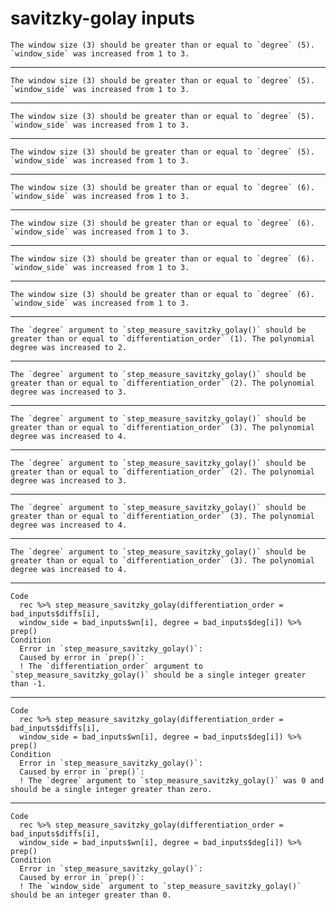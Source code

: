 # savitzky-golay inputs

    The window size (3) should be greater than or equal to `degree` (5). `window_side` was increased from 1 to 3.

---

    The window size (3) should be greater than or equal to `degree` (5). `window_side` was increased from 1 to 3.

---

    The window size (3) should be greater than or equal to `degree` (5). `window_side` was increased from 1 to 3.

---

    The window size (3) should be greater than or equal to `degree` (5). `window_side` was increased from 1 to 3.

---

    The window size (3) should be greater than or equal to `degree` (6). `window_side` was increased from 1 to 3.

---

    The window size (3) should be greater than or equal to `degree` (6). `window_side` was increased from 1 to 3.

---

    The window size (3) should be greater than or equal to `degree` (6). `window_side` was increased from 1 to 3.

---

    The window size (3) should be greater than or equal to `degree` (6). `window_side` was increased from 1 to 3.

---

    The `degree` argument to `step_measure_savitzky_golay()` should be greater than or equal to `differentiation_order` (1). The polynomial degree was increased to 2.

---

    The `degree` argument to `step_measure_savitzky_golay()` should be greater than or equal to `differentiation_order` (2). The polynomial degree was increased to 3.

---

    The `degree` argument to `step_measure_savitzky_golay()` should be greater than or equal to `differentiation_order` (3). The polynomial degree was increased to 4.

---

    The `degree` argument to `step_measure_savitzky_golay()` should be greater than or equal to `differentiation_order` (2). The polynomial degree was increased to 3.

---

    The `degree` argument to `step_measure_savitzky_golay()` should be greater than or equal to `differentiation_order` (3). The polynomial degree was increased to 4.

---

    The `degree` argument to `step_measure_savitzky_golay()` should be greater than or equal to `differentiation_order` (3). The polynomial degree was increased to 4.

---

    Code
      rec %>% step_measure_savitzky_golay(differentiation_order = bad_inputs$diffs[i],
      window_side = bad_inputs$wn[i], degree = bad_inputs$deg[i]) %>% prep()
    Condition
      Error in `step_measure_savitzky_golay()`:
      Caused by error in `prep()`:
      ! The `differentiation_order` argument to `step_measure_savitzky_golay()` should be a single integer greater than -1.

---

    Code
      rec %>% step_measure_savitzky_golay(differentiation_order = bad_inputs$diffs[i],
      window_side = bad_inputs$wn[i], degree = bad_inputs$deg[i]) %>% prep()
    Condition
      Error in `step_measure_savitzky_golay()`:
      Caused by error in `prep()`:
      ! The `degree` argument to `step_measure_savitzky_golay()` was 0 and should be a single integer greater than zero.

---

    Code
      rec %>% step_measure_savitzky_golay(differentiation_order = bad_inputs$diffs[i],
      window_side = bad_inputs$wn[i], degree = bad_inputs$deg[i]) %>% prep()
    Condition
      Error in `step_measure_savitzky_golay()`:
      Caused by error in `prep()`:
      ! The `window_side` argument to `step_measure_savitzky_golay()` should be an integer greater than 0.

